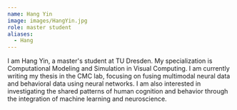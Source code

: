 ```yaml
---
name: Hang Yin
image: images/HangYin.jpg
role: master student
aliases:
  - Hang
---
```


I am Hang Yin, a master's student at TU Dresden. My specialization is Computational Modeling and Simulation in Visual Computing. I am currently writing my thesis in the CMC lab, focusing on fusing multimodal neural data and behavioral data using neural networks. I am also interested in investigating the shared patterns of human cognition and behavior through the integration of machine learning and neuroscience.
